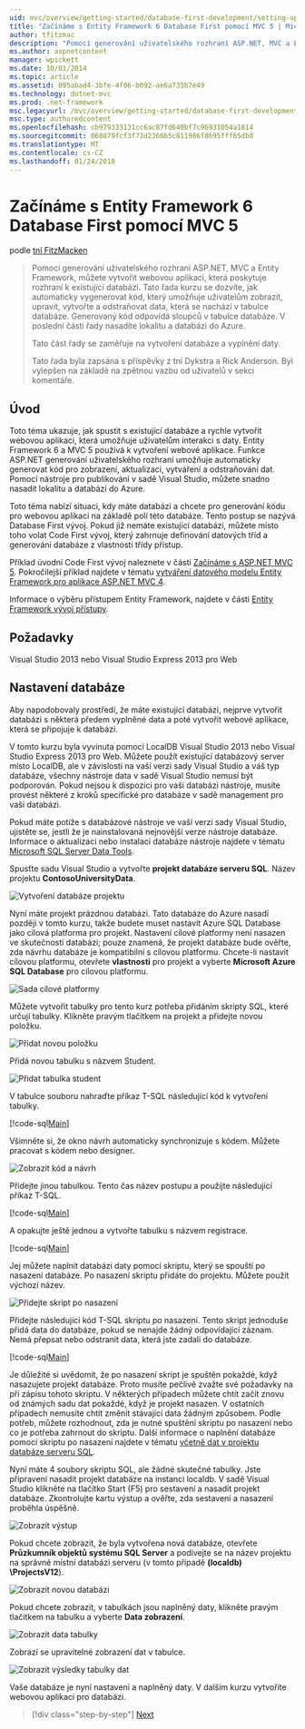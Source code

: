 ```yaml
---
uid: mvc/overview/getting-started/database-first-development/setting-up-database
title: "Začínáme s Entity Framework 6 Database First pomocí MVC 5 | Microsoft Docs"
author: tfitzmac
description: "Pomocí generování uživatelského rozhraní ASP.NET, MVC a Entity Framework, můžete vytvořit webovou aplikaci, která poskytuje rozhraní k existující databázi. Tento kurz seri..."
ms.author: aspnetcontent
manager: wpickett
ms.date: 10/01/2014
ms.topic: article
ms.assetid: 095abad4-3bfe-4f06-b092-ae6a735b7e49
ms.technology: dotnet-mvc
ms.prod: .net-framework
msc.legacyurl: /mvc/overview/getting-started/database-first-development/setting-up-database
msc.type: authoredcontent
ms.openlocfilehash: cb979333131cc6ac87fd640bf7c96931054a1814
ms.sourcegitcommit: 060879fcf3f73d2366b5c811986f8695fff65db8
ms.translationtype: MT
ms.contentlocale: cs-CZ
ms.lasthandoff: 01/24/2018
---
```

<a name="getting-started-with-entity-framework-6-database-first-using-mvc-5"></a>Začínáme s Entity Framework 6 Database First pomocí MVC 5
====================
podle [tní FitzMacken](https://github.com/tfitzmac)

> Pomocí generování uživatelského rozhraní ASP.NET, MVC a Entity Framework, můžete vytvořit webovou aplikaci, která poskytuje rozhraní k existující databázi. Tato řada kurzu se dozvíte, jak automaticky vygenerovat kód, který umožňuje uživatelům zobrazit, upravit, vytvořte a odstraňovat data, která se nachází v tabulce databáze. Generovaný kód odpovídá sloupců v tabulce databáze. V poslední části řady nasadíte lokalitu a databázi do Azure.
> 
> Tato část řady se zaměřuje na vytvoření databáze a vyplnění daty.
> 
> Tato řada byla zapsána s příspěvky z tní Dykstra a Rick Anderson. Byl vylepšen na základě na zpětnou vazbu od uživatelů v sekci komentáře.


## <a name="introduction"></a>Úvod

Toto téma ukazuje, jak spustit s existující databáze a rychle vytvořit webovou aplikaci, která umožňuje uživatelům interakci s daty. Entity Framework 6 a MVC 5 používá k vytvoření webové aplikace. Funkce ASP.NET generování uživatelského rozhraní umožňuje automaticky generovat kód pro zobrazení, aktualizaci, vytváření a odstraňování dat. Pomocí nástroje pro publikování v sadě Visual Studio, můžete snadno nasadit lokalitu a databázi do Azure.

Toto téma nabízí situaci, kdy máte databázi a chcete pro generování kódu pro webovou aplikaci na základě polí této databáze. Tento postup se nazývá Database First vývoj. Pokud již nemáte existující databázi, můžete místo toho volat Code First vývoj, který zahrnuje definování datových tříd a generování databáze z vlastnosti třídy přístup.

Příklad úvodní Code First vývoj naleznete v části [Začínáme s ASP.NET MVC 5](../introduction/getting-started.md). Pokročilejší příklad najdete v tématu [vytváření datového modelu Entity Framework pro aplikace ASP.NET MVC 4](../getting-started-with-ef-using-mvc/creating-an-entity-framework-data-model-for-an-asp-net-mvc-application.md).

Informace o výběru přístupem Entity Framework, najdete v části [Entity Framework vývoj přístupy](https://msdn.microsoft.com/library/ms178359.aspx#dbfmfcf).

## <a name="prerequisites"></a>Požadavky

Visual Studio 2013 nebo Visual Studio Express 2013 pro Web

## <a name="set-up-the-database"></a>Nastavení databáze

Aby napodobovaly prostředí, že máte existující databázi, nejprve vytvořit databázi s některá předem vyplněné data a poté vytvořit webové aplikace, která se připojuje k databázi.

V tomto kurzu byla vyvinuta pomocí LocalDB Visual Studio 2013 nebo Visual Studio Express 2013 pro Web. Můžete použít existující databázový server místo LocalDB, ale v závislosti na vaší verzi sady Visual Studio a váš typ databáze, všechny nástroje data v sadě Visual Studio nemusí být podporován. Pokud nejsou k dispozici pro vaši databázi nástroje, musíte provést některé z kroků specifické pro databáze v sadě management pro vaši databázi.

Pokud máte potíže s databázové nástroje ve vaší verzi sady Visual Studio, ujistěte se, jestli že je nainstalovaná nejnovější verze nástroje databáze. Informace o aktualizaci nebo instalaci databáze nástroje najdete v tématu [Microsoft SQL Server Data Tools](https://msdn.microsoft.com/data/hh297027).

Spusťte sadu Visual Studio a vytvořte **projekt databáze serveru SQL**. Název projektu **ContosoUniversityData**.

![Vytvoření databáze projektu](setting-up-database/_static/image1.png)

Nyní máte projekt prázdnou databázi. Tato databáze do Azure nasadí později v tomto kurzu, takže budete muset nastavit Azure SQL Database jako cílová platforma pro projekt. Nastavení cílové platformy není nasazen ve skutečnosti databázi; pouze znamená, že projekt databáze bude ověřte, zda návrhu databáze je kompatibilní s cílovou platformu. Chcete-li nastavit cílovou platformu, otevřete **vlastnosti** pro projekt a vyberte **Microsoft Azure SQL Database** pro cílovou platformu.

![Sada cílové platformy](setting-up-database/_static/image2.png)

Můžete vytvořit tabulky pro tento kurz potřeba přidáním skripty SQL, které určují tabulky. Klikněte pravým tlačítkem na projekt a přidejte novou položku.

![Přidat novou položku](setting-up-database/_static/image3.png)

Přidá novou tabulku s názvem Student.

![Přidat tabulka student](setting-up-database/_static/image4.png)

V tabulce souboru nahraďte příkaz T-SQL následující kód k vytvoření tabulky.

[!code-sql[Main](setting-up-database/samples/sample1.sql)]

Všimněte si, že okno návrh automaticky synchronizuje s kódem. Můžete pracovat s kódem nebo designer.

![Zobrazit kód a návrh](setting-up-database/_static/image5.png)

Přidejte jinou tabulkou. Tento čas název postupu a použijte následující příkaz T-SQL.

[!code-sql[Main](setting-up-database/samples/sample2.sql)]

A opakujte ještě jednou a vytvořte tabulku s názvem registrace.

[!code-sql[Main](setting-up-database/samples/sample3.sql)]

Jej můžete naplnit databázi daty pomocí skriptu, který se spouští po nasazení databáze. Po nasazení skriptu přidáte do projektu. Můžete použít výchozí název.

![Přidejte skript po nasazení](setting-up-database/_static/image6.png)

Přidejte následující kód T-SQL skriptu po nasazení. Tento skript jednoduše přidá data do databáze, pokud se nenajde žádný odpovídající záznam. Nemá přepsat nebo odstranit data, která jste zadali do databáze.

[!code-sql[Main](setting-up-database/samples/sample4.sql)]

Je důležité si uvědomit, že po nasazení skript je spuštěn pokaždé, když nasazujete projekt databáze. Proto musíte pečlivě zvažte své požadavky na při zápisu tohoto skriptu. V některých případech můžete chtít začít znovu od známých sadu dat pokaždé, když je projekt nasazen. V ostatních případech nemusíte chtít změnit stávající data žádným způsobem. Podle potřeb, můžete rozhodnout, zda je nutné spuštění skriptu po nasazení nebo co je potřeba zahrnout do skriptu. Další informace o naplnění databáze pomocí skriptu po nasazení najdete v tématu [včetně dat v projektu databáze serveru SQL](https://blogs.msdn.com/b/ssdt/archive/2012/02/02/including-data-in-an-sql-server-database-project.aspx).

Nyní máte 4 soubory skriptu SQL, ale žádné skutečné tabulky. Jste připravení nasadit projekt databáze na instanci localdb. V sadě Visual Studio klikněte na tlačítko Start (F5) pro sestavení a nasadit projekt databáze. Zkontrolujte kartu výstup a ověřte, zda sestavení a nasazení proběhla úspěšně.

![Zobrazit výstup](setting-up-database/_static/image7.png)

Pokud chcete zobrazit, že byla vytvořena nová databáze, otevřete **Průzkumník objektů systému SQL Server** a podívejte se na název projektu na správné místní databázi serveru (v tomto případě **(localdb) \ProjectsV12**).

![Zobrazit novou databázi](setting-up-database/_static/image8.png)

Pokud chcete zobrazit, v tabulkách jsou naplněný daty, klikněte pravým tlačítkem na tabulku a vyberte **Data zobrazení**.

![Zobrazit data tabulky](setting-up-database/_static/image9.png)

Zobrazí se upravitelné zobrazení dat v tabulce.

![Zobrazit výsledky tabulky dat](setting-up-database/_static/image10.png)

Vaše databáze je nyní nastavení a naplněný daty. V dalším kurzu vytvoříte webovou aplikaci pro databázi.

>[!div class="step-by-step"]
[Next](creating-the-web-application.md)
